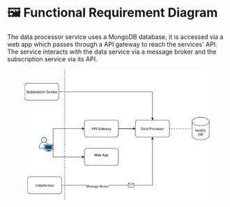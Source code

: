 # 🖼️ Functional Requirement Diagram

The data processor service uses a MongoDB database, it is accessed via a web app which passes through a API gateway to reach the services' API. The service interacts with the data service via a message broker and the subscription service via its API.

<figure><img src="../.gitbook/assets/file⁄⁄⁄home⁄jos⁄Downloads⁄Untitled Diagram.drawio.png" alt=""><figcaption></figcaption></figure>

